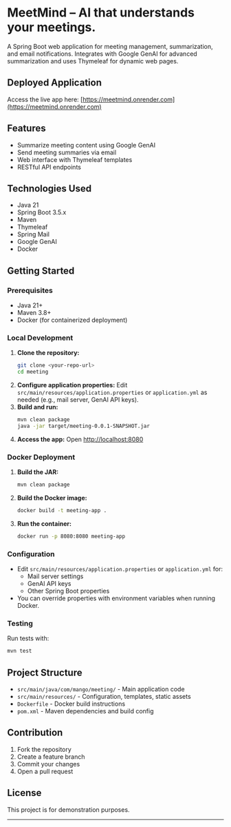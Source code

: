 # MeetMind – AI that understands your meetings.

A Spring Boot web application for meeting management, summarization, and email notifications. Integrates with Google GenAI for advanced summarization and uses Thymeleaf for dynamic web pages.

## Deployed Application
Access the live app here: [https://meetmind.onrender.com](https://meetmind.onrender.com)

## Features
- Summarize meeting content using Google GenAI
- Send meeting summaries via email
- Web interface with Thymeleaf templates
- RESTful API endpoints

## Technologies Used
- Java 21
- Spring Boot 3.5.x
- Maven
- Thymeleaf
- Spring Mail
- Google GenAI
- Docker

## Getting Started

### Prerequisites
- Java 21+
- Maven 3.8+
- Docker (for containerized deployment)

### Local Development
1. **Clone the repository:**
   ```sh
   git clone <your-repo-url>
   cd meeting
   ```
2. **Configure application properties:**
   Edit `src/main/resources/application.properties` or `application.yml` as needed (e.g., mail server, GenAI API keys).
3. **Build and run:**
   ```sh
   mvn clean package
   java -jar target/meeting-0.0.1-SNAPSHOT.jar
   ```
4. **Access the app:**
   Open [http://localhost:8080](http://localhost:8080)

### Docker Deployment
1. **Build the JAR:**
   ```sh
   mvn clean package
   ```
2. **Build the Docker image:**
   ```sh
   docker build -t meeting-app .
   ```
3. **Run the container:**
   ```sh
   docker run -p 8080:8080 meeting-app
   ```

### Configuration
- Edit `src/main/resources/application.properties` or `application.yml` for:
  - Mail server settings
  - GenAI API keys
  - Other Spring Boot properties
- You can override properties with environment variables when running Docker.

### Testing
Run tests with:
```sh
mvn test
```

## Project Structure
- `src/main/java/com/mango/meeting/` - Main application code
- `src/main/resources/` - Configuration, templates, static assets
- `Dockerfile` - Docker build instructions
- `pom.xml` - Maven dependencies and build config

## Contribution
1. Fork the repository
2. Create a feature branch
3. Commit your changes
4. Open a pull request

## License
This project is for demonstration purposes.

---

